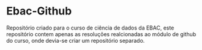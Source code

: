 # Ebac-Github
Repositório criado para o curso de ciência de dados da EBAC, este repositório contem apenas as resoluções realcionadas ao módulo de github do curso, onde devia-se criar um repositório separado.
